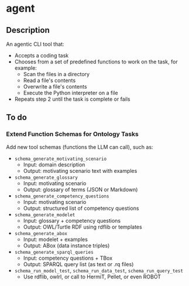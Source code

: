 # agent

## Description
An agentic CLI tool that:
- Accepts a coding task
- Chooses from a set of predefined functions to work on the task, for example:
    - Scan the files in a directory
    - Read a file's contents
    - Overwrite a file's contents
    - Execute the Python interpreter on a file
- Repeats step 2 until the task is complete or fails

## To do

### Extend Function Schemas for Ontology Tasks
Add new tool schemas (functions the LLM can call), such as:
- `schema_generate_motivating_scenario`
    - Input: domain description
    - Output: motivating scenario text with examples
- `schema_generate_glossary`
    - Input: motivating scenario
    - Output: glossary of terms (JSON or Markdown)
- `schema_generate_competency_questions`
    - Input: motivating scenario
    - Output: structured list of competency questions
- `schema_generate_modelet`
    - Input: glossary + competency questions
    - Output: OWL/Turtle RDF using rdflib or templates
- `schema_generate_abox`
    - Input: modelet + examples
    - Output: ABox (data instance triples)
- `schema_generate_sparql_queries`
    - Input: competency questions + TBox
    - Output: SPARQL query list (as text or .rq files)
- `schema_run_model_test`, `schema_run_data_test`, `schema_run_query_test`
    - Use rdflib, owlrl, or call to HermiT, Pellet, or even ROBOT
